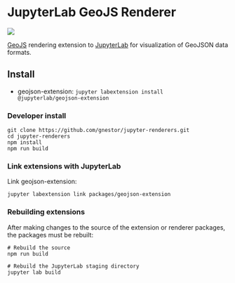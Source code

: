 # JupyterLab GeoJS Renderer
![](https://github.com/aashish24/jlgeojsext/blob/master/screenshots/pointdatavis.png)

[GeoJS](https://github.com/opengeoscience/geojs) rendering extension to [JupyterLab](https://github.com/jupyterlab/jupyterlab) for visualization of GeoJSON data formats.

## Install

* geojson-extension: `jupyter labextension install @jupyterlab/geojson-extension`


### Developer install

```
git clone https://github.com/gnestor/jupyter-renderers.git
cd jupyter-renderers
npm install
npm run build
```

### Link extensions with JupyterLab

Link geojson-extension:

```
jupyter labextension link packages/geojson-extension
```

### Rebuilding extensions

After making changes to the source of the extension or renderer packages, the packages must be rebuilt:

```
# Rebuild the source
npm run build

# Rebuild the JupyterLab staging directory
jupyter lab build
```
